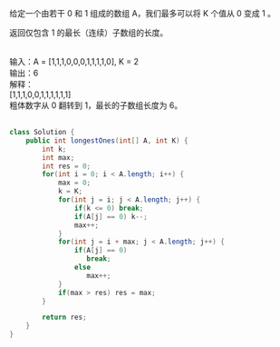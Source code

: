 给定一个由若干 0 和 1 组成的数组 A，我们最多可以将 K 个值从 0 变成 1 。<br>

返回仅包含 1 的最长（连续）子数组的长度。<br><br>


输入：A = [1,1,1,0,0,0,1,1,1,1,0], K = 2<br>
输出：6<br>
解释： <br>
[1,1,1,0,0,1,1,1,1,1,1]<br>
粗体数字从 0 翻转到 1，最长的子数组长度为 6。<br><br>

``` java 
class Solution {
    public int longestOnes(int[] A, int K) {
        int k;
        int max;
        int res = 0;
        for(int i = 0; i < A.length; i++) {
            max = 0;
            k = K;
            for(int j = i; j < A.length; j++) {
                if(k <= 0) break;
                if(A[j] == 0) k--;
                max++;
            }
            for(int j = i + max; j < A.length; j++) {
                if(A[j] == 0) 
                   break;
 				else 
                   max++;   
            }
            if(max > res) res = max;
        }

        return res;
    }
}
```